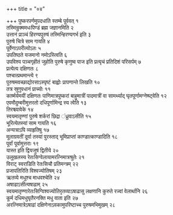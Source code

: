 +++
title = "०४"

+++
पुष्करपर्णमुपदधाति स्तम्बे पूर्ववत् १  
तस्मिन्रुक्ममधःपिण्डं ब्रह्म जज्ञानमिति २  
उत्तानं प्राञ्चं हिरण्यपुरुषं तस्मिन्हिरण्यगर्भ इति ३  
पुरुषे चित्रे साम गायति ४  
पूर्वेणाऽपरीत्योऽतः ५  
उपतिष्ठते यजमानो नमोऽस्त्विति ६  
उपविश्य पञ्चगृहीतं जुहोति पुरुषे कृणुष्व पाज इति प्रत्यृचं प्रतिदिशं परिसर्पम् ७  
प्रत्येत्य दक्षिणतः ८  
पश्चात्प्रथमान्त्ये ९  
पुरुषमवच्छाद्योरसाऽस्पृष्टं बाह्वोः प्रापणान्ते लिखति १०  
तत्र स्रुगुपधानं प्राच्योः ११  
कार्ष्मर्यमयीं दक्षिणतः पाणिमात्रपुष्करां बाहुमात्रीं पादमात्रीं वा सामर्थ्याद् घृतपूर्णामग्नेष्ष्ट्वेति १२  
एवमौदुम्बरीमुत्तरतो दधिपूर्णामिन्द्र स्य त्वेति १३  
तिरश्च्यावेके १४  
स्वयमातृण्णां पुरुषे शर्करां छिद्रा ंध्रुवाऽसीति १५  
भूरित्येतस्यां साम गायति १६  
अन्यत्राऽपि व्याहृतिषु १७  
मूलाग्रवतीं दूर्वा तस्यां पुरस्ताद् भूमिप्राप्तां काण्डात्काण्डादिति १८  
पूर्वां पूर्वामुत्तराः १९  
यास्त इति द्वियजुषं द्वितीये २०  
उलूखलस्य रेतःसिग्वेलायामरत्निमात्रश्रुतेः २१  
विराट् स्वराडिति रेतःसिचौ प्रतिमन्त्रम् २२  
प्रजापतिरिति विश्वज्योतिषम् २३  
ऋतव्ये मधुश्च माधवश्चेति २४  
अषाढाऽसीत्यषाढाम् २५  
स्वयमातृण्णारेतःसिग्विश्वज्योतिरृतव्याऽषाढासु लक्षणानि कुरुते रज्वां वेलार्थानि २६  
कूर्म दधिमधुघृतैरनक्ति मधु वाता इति २७  
अरत्निमात्रेऽषाढां दक्षिणेनाऽवकामुपरिष्टाच्च पुरुषमभिमुखम् २८  
